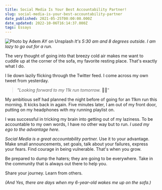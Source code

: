```yaml
---
title: Social Media Is Your Best Accountability Partner!
slug: social-media-is-your-best-accountability-partner
date_published: 2021-05-25T00:00:00.000Z
date_updated: 2022-10-06T16:14:37.000Z
tags: Essays
---
```


![Photo by Adem AY on Unsplash](__GHOST_URL__/content/images/social_media.jpg)
*It's 5:30 am and 8 degrees outside. I am lazy to go out for a run.*

The very thought of going into that breezy cold air makes me want to cuddle up at the corner of the sofa, my favorite resting place. That's exactly what I do.

I lie down lazily flicking through the Twitter feed. I come across my own tweet from yesterday.

> *"Looking forward to my 11k run tomorrow.* 🏃‍♂️"

My ambitious self had planned the night before of going for an 11km run this morning. It kicks back in again. Five minutes later, I am out of my front door, putting on my headphones with my running playlist on.

I was successful in tricking my brain into getting out of my laziness. To be accountable to my own words, I have no other way but to run. *I used my ego to the advantage here.*

*Social Media is a great accountability partner.* Use it to your advantage. Make small announcements, set goals, talk about your failures, express your fears. Find courage in being vulnerable. That's when you grow.

Be prepared to dump the haters; they are going to be everywhere. Take in the community that is always out there to help you.

Share your journey. Learn from others.

*(And Yes, there are days when my 6-year-old wakes me up on the sofa.)*
